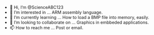 - 👋 Hi, I’m @ScienceABC123
- 👀 I’m interested in ... ARM assembly language.
- 🌱 I’m currently learning ... How to load a BMP file into memory, easily.
- 💞️ I’m looking to collaborate on ... Graphics in embbeded applications.
- 📫 How to reach me ... Post or email.

<!---
ScienceABC123/ScienceABC123 is a ✨ special ✨ repository because its `README.md` (this file) appears on your GitHub profile.
You can click the Preview link to take a look at your changes.
--->
